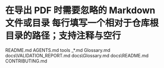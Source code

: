 # 在导出 PDF 时需要忽略的 Markdown 文件或目录 每行填写一个相对于仓库根目录的路径；支持注释与空行

README.md
AGENTS.md
tools
_*.md
Glossary.md
docs\VALIDATION_REPORT.md
docs\Glossary.md
docs\README.md
CONTRIBUTING.md
